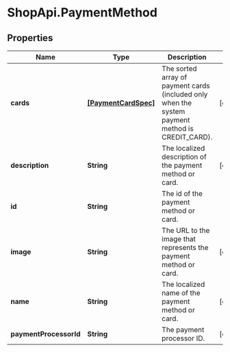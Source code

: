 # ShopApi.PaymentMethod

## Properties

Name | Type | Description | Notes
------------ | ------------- | ------------- | -------------
**cards** | [**[PaymentCardSpec]**](PaymentCardSpec.md) | The sorted array of payment cards (included only when the system payment method is CREDIT_CARD). | [optional] 
**description** | **String** | The localized description of the payment method or card. | [optional] 
**id** | **String** | The id of the payment method or card. | 
**image** | **String** | The URL to the image that represents the payment method or card. | [optional] 
**name** | **String** | The localized name of the payment method or card. | [optional] 
**paymentProcessorId** | **String** | The payment processor ID. | [optional] 


